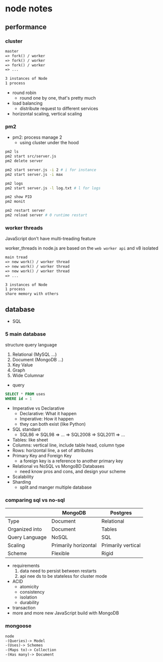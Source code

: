 # node notes

## performance

### cluster

```md
master
=> fork() / worker
=> fork() / worker
=> fork() / worker
=> ...

3 instances of Node
1 process
```

- round robin
  - round one by one, that's pretty much
- load balancing
  - distribute request to different services
- horizontal scaling, vertical scaling

### pm2

- pm2: process manage 2
  - using cluster under the hood

```sh
pm2 ls
pm2 start src/server.js
pm2 delete server

pm2 start server.js -i 2 # i for instance
pm2 start server.js -i max

pm2 logs
pm2 start server.js -l log.txt # l for logs

pm2 show PID
pm2 monit

pm2 restart server
pm2 reload server # 0 runtime restart
```

### worker threads

JavaScript don't have multi-treading feature

worker_threads in node.js are based on the `web worker api` and v8 isolated

```md
main tread
=> new work() / worker thread
=> new work() / worker thread
=> new work() / worker thread
=> ...

3 instances of Node
1 process
share memory with others
```

## database

- SQL

### 5 main database

structure query language

1. Relational (MySQL ...)
2. Document (MongoDB ...)
3. Key Value
4. Graph
5. Wide Columnar

- query

```sql
SELECT * FROM uses
WHERE id = 1
```

- Imperative vs Declarative
  - Declarative: What it happen
  - Imperative: How it happen
  - they can both exist (like Python)
- SQL standard
  - SQL86 => SQL98 => ... => SQL2008 => SQL2011 => ...
- Tables: like sheet
- Columns: vertical line, include table head, column type
- Rows: horizontal line, a set of attributes
- Primary Key and Foreign Key
  - a foreign key is a reference to another primary key
- Relational vs NoSQL vs MongoBD Databases
  - need know pros and cons, and design your scheme
- Scalability
- Sharding
  - split and manger multiple database

### comparing sql vs no-sql

|                | MongoDB              | Postgres           |
| -------------- | -------------------- | ------------------ |
| Type           | Document             | Relational         |
| Organized into | Document             | Tables             |
| Query Language | NoSQL                | SQL                |
| Scaling        | Primarily horizontal | Primarily vertical |
| Scheme         | Flexible             | Rigid              |

- requirements
  1. data need to persist between restarts
  2. api nee ds to be stateless for cluster mode
- ACID
  - atomicity
  - consistency
  - isolation
  - durability
- transaction
- more and more new JavaScript build with MongoDB

### mongoose

```md
node
-(Queries)-> Model
-(Uses)-> Schemes
-(Maps to)-> Collection
-(Has many)-> Document
```
